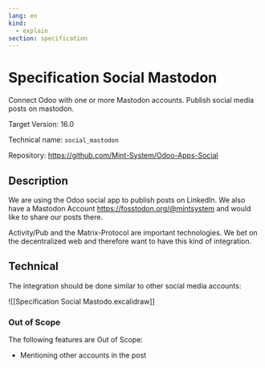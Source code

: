 ```yaml
---
lang: en
kind:
  - explain
section: specification
---
```


# Specification Social Mastodon

Connect Odoo with one or more Mastodon accounts. Publish social media posts on mastodon.

Target Version: 16.0

Technical name: `social_mastodon`

Repository: <https://github.com/Mint-System/Odoo-Apps-Social>

## Description

We are using the Odoo social app to publish posts on LinkedIn. We also have a Mastodon Account <https://fosstodon.org/@mintsystem> and would like to share our posts there.

Activity/Pub and the Matrix-Protocol are important technologies. We bet on the decentralized web and therefore want to have this kind of integration.

## Technical

The integration should be done similar to other social media accounts:

![[Specification Social Mastodo.excalidraw]]

### Out of Scope

The following features are Out of Scope:

- Mentioning other accounts in the post